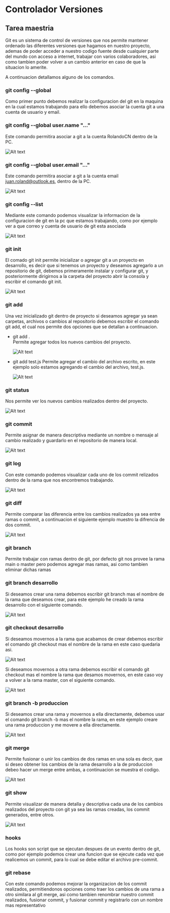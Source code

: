 # Controlador Versiones
## Tarea maestria

Git es un sistema de control de versiones que nos permite mantener ordenado las diferentes versiones que hagamos en nuestro proyecto, ademas de poder acceder a nuestro codigo fuente desde cualquier parte del mundo con acceso a internet, trabajar con varios colaboradores, asi como tambien poder volver a un cambio anterior en caso de que la situacion lo amerite.

A continuacion detallamos alguno de los comandos.

### git config --global 
Como primer punto debemos realizar la configuracion del git en la maquina en la cual estamos trabajando para ello debemos asociar la cuenta git a una cuenta de usuario y email.

### git config --global user.name "..."
Este comando permitira asociar a git a la cuenta RolandoCN dentro de la PC.

![Alt text](image.png)

### git config --global user.email "..."
Este comando permitira asociar a git a la cuenta email juan.roland@outlook.es, dentro de la PC.

![Alt text](image-1.png)

### git config --list
Mediante este comando podemos visualizar la informacion de la configuracion de git en la pc que estamos trabajando, como por ejemplo ver a que correo y cuenta de usuario de git esta asociada

![Alt text](image-2.png)

### git init
El comado git init permite inicializar o agregar git a un proyecto en desarrollo, es decir que si tenemos un proyecto y deseamos agregarlo a un repositorio de git, debemos primeramente instalar y configurar git, y posteriormente dirigirnos a la carpeta del proyecto abrir la consola y escribir el comando git init.

![Alt text](image-3.png)

### git add 
Una vez inicializado git dentro de proyecto si deseamos agregar ya sean carpetas, archivos o cambios al repositorio debemos escribir el comando git add, el cual nos permite dos opciones que se detallan a continuacion.

- git add .  
Permite agregar todos los nuevos cambios del proyecto.

   ![Alt text](image-4.png)

- git add test.js
Permite agregar el cambio del archivo escrito, en este ejemplo solo estamos agregando el cambio del archivo, test.js.

   ![Alt text](image-5.png)

### git status
Nos permite ver los nuevos cambios realizados dentro del proyecto.

![Alt text](image-6.png)

### git commit
Permite asignar de manera descriptiva mediante un nombre o mensaje al cambio realizado y guardarlo en el repositorio de manera local.

![Alt text](image-7.png)

### git log
Con este comando podemos visualizar cada uno de los commit relizados dentro de la rama que nos encontremos trabajando.

![Alt text](image-8.png)

### git diff
Permite comparar las diferencia entre los cambios realizados ya sea entre ramas o commit, a continuacion el siguiente ejemplo muestro la difrencia de dos commit.

![Alt text](image-9.png)

### git branch
Permite trabajar con ramas dentro de git, por defecto git nos provee la rama main o master pero podemos agregar mas ramas, asi como tambien eliminar dichas ramas

### git branch desarrollo
Si deseamos crear una rama debemos escribir git branch mas el nombre de la rama que deseamos crear, para este ejemplo he creado la rama desarrollo con el siguiente comando.

![Alt text](image-10.png)

### git checkout desarrollo
Si deseamos movernos a la rama que acabamos de crear debemos escribir el comando git checkout mas el nombre de  la rama en este caso quedaria asi.

![Alt text](image-11.png)

Si deseamos movernos a otra rama debemos escribir el comando git checkout mas el nombre la rama que desamos movernos, en este caso voy a volver a la rama master, con el siguiente comando.

![Alt text](image-12.png)

### git branch -b produccion
Si deseamos crear una rama y movernos a ella directamente, debemos usar el comando git branch -b mas el nombre la rama, en este ejemplo creare una rama produccion y me movere a ella directamente.

![Alt text](image-13.png)

### git merge
Permite fusionar o unir los cambios de dos ramas en una sola es decir, que si deseo obtener los cambios de la rama desarrollo a la de produccion debeo hacer un merge entre ambas, a continuacion se muestra el codigo.

![Alt text](image-16.png)

### git show
Permite visualizar de manera detalla y descriptiva cada una de los cambios realizados del proyecto con git ya sea las ramas creadas, los commit generados, entre otros.

![Alt text](image-15.png)

### hooks
Los hooks son script que se ejecutan despues de un evento dentro de git, como por ejemplo podemos crear una funcion que se ejecute cada vez que realicemos un commit, para lo cual se debe editar el archivo pre-commit.


### git rebase
Con este comando podemos mejorar la organizacion de los commit realizados, permitiendonos opciones como traer los cambios de una rama a otro similara al git merge, asi como tambien renombrar nuestro commit realizados, fusionar commit, y fusionar commit y registrarlo con un nombre mas representativo